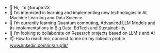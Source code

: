 - 👋 Hi, I’m @arupm23
- 👀 I’m interested in learning and implementing new technologies in AI, Machine Learning and Data Science
- 🌱 I’m currently learning Quantum computing, Advanced LLM Models and its implementations in Big Data, EdTech and Sustainability
- 💞️ I’m looking to collaborate on Research projects based on LLM's and AI 
- 📫 How to reach me, connect to me on my linkedin profile www.linkedin.com/in/arup19/

<!---
arupm23/arupm23 is a ✨ special ✨ repository because its `README.md` (this file) appears on your GitHub profile.
You can click the Preview link to take a look at your changes.
--->
